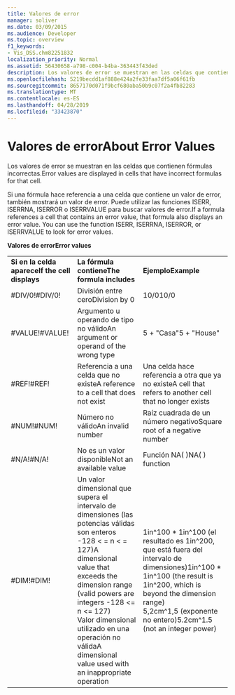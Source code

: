 ```yaml
---
title: Valores de error
manager: soliver
ms.date: 03/09/2015
ms.audience: Developer
ms.topic: overview
f1_keywords:
- Vis_DSS.chm82251832
localization_priority: Normal
ms.assetid: 56430658-a798-c004-b4ba-363443f43ded
description: Los valores de error se muestran en las celdas que contienen fórmulas incorrectas.
ms.openlocfilehash: 5219becdd1af888e424a2fe33faa7df5a06f61fb
ms.sourcegitcommit: 8657170d071f9bcf680aba50b9c07f2a4fb82283
ms.translationtype: MT
ms.contentlocale: es-ES
ms.lasthandoff: 04/28/2019
ms.locfileid: "33423870"
---
```

# <a name="about-error-values"></a><span data-ttu-id="e6d0f-103">Valores de error</span><span class="sxs-lookup"><span data-stu-id="e6d0f-103">About Error Values</span></span>

<span data-ttu-id="e6d0f-104">Los valores de error se muestran en las celdas que contienen fórmulas incorrectas.</span><span class="sxs-lookup"><span data-stu-id="e6d0f-104">Error values are displayed in cells that have incorrect formulas for that cell.</span></span>
  
<span data-ttu-id="e6d0f-p101">Si una fórmula hace referencia a una celda que contiene un valor de error, también mostrará un valor de error. Puede utilizar las funciones ISERR, ISERRNA, ISERROR o ISERRVALUE para buscar valores de error.</span><span class="sxs-lookup"><span data-stu-id="e6d0f-p101">If a formula references a cell that contains an error value, that formula also displays an error value. You can use the function ISERR, ISERRNA, ISERROR, or ISERRVALUE to look for error values.</span></span>
  
<span data-ttu-id="e6d0f-107">**Valores de error**</span><span class="sxs-lookup"><span data-stu-id="e6d0f-107">**Error values**</span></span>

||||
|:-----|:-----|:-----|
|<span data-ttu-id="e6d0f-108">**Si en la celda aparece**</span><span class="sxs-lookup"><span data-stu-id="e6d0f-108">**If the cell displays**</span></span> <br/> |<span data-ttu-id="e6d0f-109">**La fórmula contiene**</span><span class="sxs-lookup"><span data-stu-id="e6d0f-109">**The formula includes**</span></span> <br/> |<span data-ttu-id="e6d0f-110">**Ejemplo**</span><span class="sxs-lookup"><span data-stu-id="e6d0f-110">**Example**</span></span> <br/> |
| <span data-ttu-id="e6d0f-111">#DIV/0!</span><span class="sxs-lookup"><span data-stu-id="e6d0f-111">#DIV/0!</span></span>  <br/> |<span data-ttu-id="e6d0f-112">División entre cero</span><span class="sxs-lookup"><span data-stu-id="e6d0f-112">Division by 0</span></span>  <br/> |<span data-ttu-id="e6d0f-113">10/0</span><span class="sxs-lookup"><span data-stu-id="e6d0f-113">10/0</span></span>  <br/> |
| <span data-ttu-id="e6d0f-114">#VALUE!</span><span class="sxs-lookup"><span data-stu-id="e6d0f-114">#VALUE!</span></span>  <br/> | <span data-ttu-id="e6d0f-115">Argumento u operando de tipo no válido</span><span class="sxs-lookup"><span data-stu-id="e6d0f-115">An argument or operand of the wrong type</span></span>  <br/> | <span data-ttu-id="e6d0f-116">5 + "Casa"</span><span class="sxs-lookup"><span data-stu-id="e6d0f-116">5 + "House"</span></span>  <br/> |
| <span data-ttu-id="e6d0f-117">#REF!</span><span class="sxs-lookup"><span data-stu-id="e6d0f-117">#REF!</span></span>  <br/> | <span data-ttu-id="e6d0f-118">Referencia a una celda que no existe</span><span class="sxs-lookup"><span data-stu-id="e6d0f-118">A reference to a cell that does not exist</span></span>  <br/> | <span data-ttu-id="e6d0f-119">Una celda hace referencia a otra que ya no existe</span><span class="sxs-lookup"><span data-stu-id="e6d0f-119">A cell that refers to another cell that no longer exists</span></span>  <br/> |
| <span data-ttu-id="e6d0f-120">#NUM!</span><span class="sxs-lookup"><span data-stu-id="e6d0f-120">#NUM!</span></span>  <br/> | <span data-ttu-id="e6d0f-121">Número no válido</span><span class="sxs-lookup"><span data-stu-id="e6d0f-121">An invalid number</span></span>  <br/> | <span data-ttu-id="e6d0f-122">Raíz cuadrada de un número negativo</span><span class="sxs-lookup"><span data-stu-id="e6d0f-122">Square root of a negative number</span></span>  <br/> |
| <span data-ttu-id="e6d0f-123">#N/A!</span><span class="sxs-lookup"><span data-stu-id="e6d0f-123">#N/A!</span></span>  <br/> | <span data-ttu-id="e6d0f-124">No es un valor disponible</span><span class="sxs-lookup"><span data-stu-id="e6d0f-124">Not an available value</span></span>  <br/> | <span data-ttu-id="e6d0f-125">Función NA( )</span><span class="sxs-lookup"><span data-stu-id="e6d0f-125">NA( ) function</span></span>  <br/> |
| <span data-ttu-id="e6d0f-126">#DIM!</span><span class="sxs-lookup"><span data-stu-id="e6d0f-126">#DIM!</span></span>  <br/> | <span data-ttu-id="e6d0f-127">Un valor dimensional que supera el intervalo de dimensiones (las potencias válidas son enteros -128 \< = n \< = 127)</span><span class="sxs-lookup"><span data-stu-id="e6d0f-127">A dimensional value that exceeds the dimension range (valid powers are integers -128 \<= n \<= 127)</span></span>  <br/> <span data-ttu-id="e6d0f-128">Valor dimensional utilizado en una operación no válida</span><span class="sxs-lookup"><span data-stu-id="e6d0f-128">A dimensional value used with an inappropriate operation</span></span>  <br/> |<span data-ttu-id="e6d0f-129">1in^100 \* 1in^100 (el resultado es 1in^200, que está fuera del intervalo de dimensiones)</span><span class="sxs-lookup"><span data-stu-id="e6d0f-129">1in^100 \* 1in^100 (the result is 1in^200, which is beyond the dimension range)</span></span>  <br/> <span data-ttu-id="e6d0f-130">5,2cm^1,5 (exponente no entero)</span><span class="sxs-lookup"><span data-stu-id="e6d0f-130">5.2cm^1.5 (not an integer power)</span></span>  <br/> |
   

